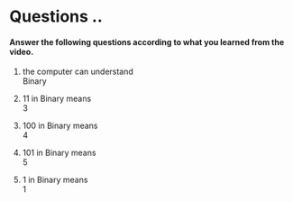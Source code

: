 # Questions ..

#### Answer the following questions according to what you learned from the video.

1. the computer can understand  
   Binary

2. 11 in Binary means  
   3

3. 100 in Binary means  
   4

4. 101 in Binary means  
   5

5. 1 in Binary means  
   1
